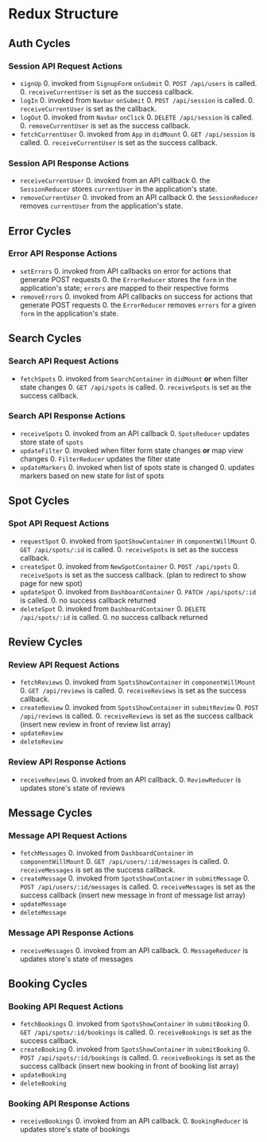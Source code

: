 # Redux Structure

## Auth Cycles

### Session API Request Actions

* `signUp`
  0. invoked from `SignupForm` `onSubmit`
  0. `POST /api/users` is called.
  0. `receiveCurrentUser` is set as the success callback.
* `logIn`
  0. invoked from `Navbar` `onSubmit`
  0. `POST /api/session` is called.
  0. `receiveCurrentUser` is set as the callback.
* `logOut`
  0. invoked from `Navbar` `onClick`
  0. `DELETE /api/session` is called.
  0. `removeCurrentUser` is set as the success callback.
* `fetchCurrentUser`
  0. invoked from `App` in `didMount`
  0. `GET /api/session` is called.
  0. `receiveCurrentUser` is set as the success callback.

### Session API Response Actions

* `receiveCurrentUser`
  0. invoked from an API callback
  0. the `SessionReducer` stores `currentUser` in the application's state.
* `removeCurrentUser`
  0. invoked from an API callback
  0. the `SessionReducer` removes `currentUser` from the application's state.

## Error Cycles

### Error API Response Actions
* `setErrors`
  0. invoked from API callbacks on error for actions that generate POST requests
  0. the `ErrorReducer` stores the `form` in the application's state; `errors` are mapped to their respective forms
* `removeErrors`
  0. invoked from API callbacks on success for actions that generate POST requests
  0. the `ErrorReducer` removes `errors` for a given `form` in the application's state.

## Search Cycles

### Search API Request Actions
* `fetchSpots`
  0. invoked from `SearchContainer` in `didMount` **or** when filter state changes
  0. `GET /api/spots` is called.
  0. `receiveSpots` is set as the success callback.

### Search API Response Actions
* `receiveSpots`
  0. invoked from an API callback
  0. `SpotsReducer` updates store state of `spots`
* `updateFilter`
  0. invoked when filter form state changes **or** map view changes
  0. `FilterReducer` updates the filter state
* `updateMarkers`
  0. invoked when list of spots state is changed
  0. updates markers based on new state for list of spots

## Spot Cycles

### Spot API Request Actions
* `requestSpot`
  0. invoked from `SpotShowContainer` in `componentWillMount`
  0. `GET /api/spots/:id` is called.
  0. `receiveSpots` is set as the success callback.
* `createSpot`
  0. invoked from `NewSpotContainer`
  0. `POST /api/spots`
  0. `receiveSpots` is set as the success callback. (plan to redirect to show page for new spot)
* `updateSpot`
  0. invoked from `DashboardContainer`
  0. `PATCH /api/spots/:id` is called.
  0. no success callback returned
* `deleteSpot`
  0. invoked from `DashboardContainer`
  0. `DELETE /api/spots/:id` is called.
  0. no success callback returned

## Review Cycles

### Review API Request Actions
* `fetchReviews`
  0. invoked from `SpotsShowContainer` in `componentWillMount`
  0. `GET /api/reviews` is called.
  0. `receiveReviews` is set as the success callback.
* `createReview`
  0. invoked from `SpotsShowContainer` in `submitReview`
  0. `POST /api/reviews` is called.
  0. `receiveReviews` is set as the success callback (insert new review in front of review list array)
* `updateReview`
* `deleteReview`

### Review API Response Actions
* `receiveReviews`
  0. invoked from an API callback.
  0. `ReviewReducer` is updates store's state of reviews

## Message Cycles

### Message API Request Actions
* `fetchMessages`
  0. invoked from `DashboardContainer` in `componentWillMount`
  0. `GET /api/users/:id/messages` is called.
  0. `receiveMessages` is set as the success callback.
* `createMessage`
  0. invoked from `SpotsShowContainer` in `submitMessage`
  0. `POST /api/users/:id/messages` is called.
  0. `receiveMessages` is set as the success callback (insert new message in front of message list array)
* `updateMessage`
* `deleteMessage`

### Message API Response Actions
* `receiveMessages`
  0. invoked from an API callback.
  0. `MessageReducer` is updates store's state of messages

## Booking Cycles

### Booking API Request Actions
* `fetchBookings`
  0. invoked from `SpotsShowContainer` in `submitBooking`
  0. `GET /api/spots/:id/bookings` is called.
  0. `receiveBookings` is set as the success callback.
* `createBooking`
  0. invoked from `SpotsShowContainer` in `submitBooking`
  0. `POST /api/spots/:id/bookings` is called.
  0. `receiveBookings` is set as the success callback (insert new booking in front of booking list array)
* `updateBooking`
* `deleteBooking`

### Booking API Response Actions
* `receiveBookings`
  0. invoked from an API callback.
  0. `BookingReducer` is updates store's state of bookings
